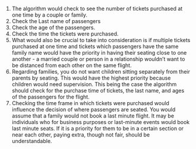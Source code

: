 1.	The algorithm would check to see the number of tickets purchased at one time by a couple or family. 
2.	Check the Last name of passengers 
3.	Check the age of the passengers. 
4.	Check the time the tickets were purchased. 
5.	What would also be crucial to take into consideration is if multiple tickets purchased at one time and tickets which passengers have the same family name would have the priority in having their seating close to one another - a married couple or person in a relationship wouldn’t want to be distanced from each other on the same flight. 
6.	Regarding families, you do not want children sitting separately from their parents by seating. This would have the highest priority because children would need supervision. This being the case the algorithm should check for the purchase time of tickets, the last name, and ages of the passengers for the flight.
7.	Checking the time frame in which tickets were purchased would influence the decision of where passengers are seated. You would assume that a family would not book a last minute flight. It may be individuals who for business purposes or last-minute events would book last minute seats. If it is a priority for them to be in a certain section or near each other, paying extra, though not fair, should be understandable.

